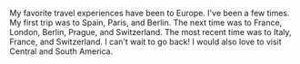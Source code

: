 My favorite travel experiences have been to Europe. I've been a few
times. My first trip was to Spain, Paris, and Berlin. The next time
was to France, London, Berlin, Prague, and Switzerland. The most
recent time was to Italy, France, and Switzerland. I can't wait to
go back! I would also love to visit Central and South America.

